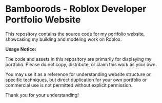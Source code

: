 # Bamboorods - Roblox Developer Portfolio Website

This repository contains the source code for my portfolio website, showcasing my building and modeling work on Roblox.

**Usage Notice:**

The code and assets in this repository are primarily for displaying my portfolio. Please do not copy, distribute, or claim this work as your own.

You may use it as a reference for understanding website structure or specific techniques, but direct duplication for your own portfolio or commercial use is not permitted without explicit permission.

Thank you for your understanding!
